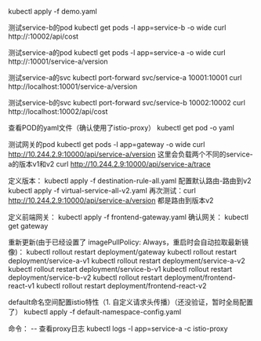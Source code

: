 kubectl apply -f demo.yaml

测试service-b的pod
kubectl get pods -l app=service-b -o wide
curl http://<pod-xxx-ip>:10002/api/cost

测试service-a的pod
kubectl get pods -l app=service-a -o wide
curl http://<pod-xxx-ip>:10001/service-a/version


测试service-a的svc
kubectl port-forward svc/service-a 10001:10001
curl http://localhost:10001/service-a/version

测试service-b的svc
kubectl port-forward svc/service-b 10002:10002
curl http://localhost:10002/api/cost


查看POD的yaml文件（确认使用了istio-proxy）
kubectl get pod <pod-name> -o yaml

测试网关的pod
kubectl get pods -l app=gateway -o wide
curl http://10.244.2.9:10000/api/service-a/version
这里会负载两个不同的service-a的版本v1和v2
curl http://10.244.2.9:10000/api/service-a/trace

定义版本：
kubectl apply -f destination-rule-all.yaml
配置默认路由-路由到v2
kubectl apply -f virtual-service-all-v2.yaml
再次测试：curl http://10.244.2.9:10000/api/service-a/version 都是路由到版本v2


定义前端网关：
kubectl apply -f frontend-gateway.yaml
确认网关：
kubectl get gateway

重新更新(由于已经设置了 imagePullPolicy: Always，重启时会自动拉取最新镜像)：
kubectl rollout restart deployment/gateway
kubectl rollout restart deployment/service-a-v1
kubectl rollout restart deployment/service-a-v2
kubectl rollout restart deployment/service-b-v1
kubectl rollout restart deployment/service-b-v2
kubectl rollout restart deployment/frontend-react-v1
kubectl rollout restart deployment/frontend-react-v2

default命名空间配置istio特性（1. 自定义请求头传播）（还没验证，暂时全局配置了）
kubectl apply -f default-namespace-config.yaml



命令：
-- 查看proxy日志
kubectl logs -l app=service-a -c istio-proxy